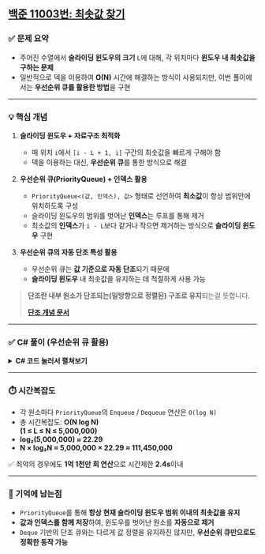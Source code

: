 ## [백준 11003번: 최솟값 찾기](https://github.com/Syldris/Baekjoon-Study/tree/main/C%23/%EB%B0%B1%EC%A4%80/Platinum/11003.%E2%80%85%EC%B5%9C%EC%86%9F%EA%B0%92%E2%80%85%EC%B0%BE%EA%B8%B0)

### ✅ 문제 요약

- 주어진 수열에서 **슬라이딩 윈도우의 크기** `L`에 대해, 각 위치마다 **윈도우 내 최솟값을 구하는 문제**
- 일반적으로 덱을 이용하여 **O(N)** 시간에 해결하는 방식이 사용되지만, 이번 풀이에서는 **우선순위 큐를 활용한 방법**을 구현

---

### 💡 핵심 개념

1. **슬라이딩 윈도우 + 자료구조 최적화**
   - 매 위치 `i`에서 `[i - L + 1, i]` 구간의 최솟값을 빠르게 구해야 함
   - 덱을 이용하는 대신, **우선순위 큐**를 통한 방식으로 해결

2. **우선순위 큐(PriorityQueue) + 인덱스 활용**
   - `PriorityQueue<(값, 인덱스), 값>` 형태로 선언하여 **최소값**이 항상 범위안에 위치하도록 구성
   - 슬라이딩 윈도우의 범위를 벗어난 **인덱스**는 루프를 통해 제거
   - 최소값의 **인덱스**가 `i - L`보다 같거나 작으면 제거하는 방식으로 **슬라이딩 윈도우** 구현

3. **우선순위 큐의 자동 단조 특성 활용**
   - 우선순위 큐는 **값 기준으로 자동 단조**되기 때문에
   - **슬라이딩 윈도우** 내 최솟값을 유지하는 데 적절하게 사용 가능
> **단조란 내부 원소가 단조되는(일방향으로 정렬된) 구조로 유지**되는걸 뜻합니다.
>
>  [**단조 개념 문서**](https://github.com/Syldris/Baekjoon-Study/blob/main/%EC%A4%91%EC%9A%94%ED%95%9C%20%EB%AC%B8%EC%A0%9C%EB%AA%A8%EC%9D%8C/%5B%EC%9E%90%EB%A3%8C%EA%B5%AC%EC%A1%B0%5D%20%EB%8B%A8%EC%A1%B0%EC%8A%A4%ED%83%9D.md)
---

### ✅ C# 풀이 (우선순위 큐 활용)
<details>
<summary><b>C# 코드 눌러서 펼쳐보기</b></summary> 
   
```csharp
string[] inputs = sr.ReadLine().Split();
int n = int.Parse(inputs[0]);
int l = int.Parse(inputs[1]);
int[] arr = Array.ConvertAll(sr.ReadLine().Split(), int.Parse);
PriorityQueue<(int value, int index), int> queue = new();
StringBuilder sb = new StringBuilder();

for (int i = 0; i < n; i++)
{
    int num = arr[i];
    queue.Enqueue((num, i), num); // 값 기준 최소 우선순위 큐 삽입

    // 슬라이딩 윈도우 범위 밖의 값 제거
    while (queue.Peek().index <= i - l)
    {
        queue.Dequeue();
    }

    sb.Append(queue.Peek().value).Append(' ');
}

sw.Write(sb);
```

</details>

---
### ⏱️ 시간복잡도

- 각 원소마다 `PriorityQueue`의 `Enqueue` / `Dequeue` 연산은 `O(log N)`
- 총 시간복잡도: **O(N log N)**  
  **(1 ≤ L ≤ N ≤ 5,000,000)**
- **log₂(5,000,000) ≈ 22.29**
- **N × log₂N ≈ 5,000,000 × 22.29 ≈ 111,450,000**

✅ 최악의 경우에도 **1억 1천만 회 연산**으로 시간제한 **2.4s**이내

---

### 📝 기억에 남는점

- `PriorityQueue`를 통해 **항상 현재 슬라이딩 윈도우 범위 이내의 최솟값을 유지**  
- **값과 인덱스를 함께 저장**하여, 윈도우를 벗어난 원소를 **자동으로 제거**  
- `Deque` 기반의 단조 큐와는 다르게 값 정렬을 유지하진 않지만, **우선순위 큐만으로도 정확한 동작 가능**

